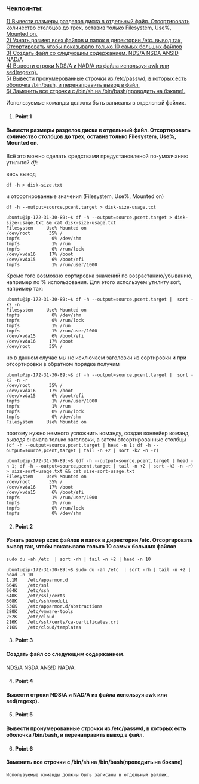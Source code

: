 ### Чекпоинты:

[1) Вывести размеры разделов диска в отдельный файл. Отсортировать количество столбцов до трех, оставив только Filesystem, Use%, Mounted on.](#Point-1)  
[2) Узнать размер всех файлов и папок в директории /etc. вывод так, Отсортировать чтобы показывало только 10 самых больших файлов ](#Point-2)  
[3) Cоздать файл со следующим содержанием. NDS/A NSDA ANS!D NAD/A](#Point-3)  
[4) Вывести строки NDS/A и NAD/A из файла используя awk или sed(regexp).](#Point-4)   
[5) Вывести пронумерованные строчки из /etc/passwd, в которых есть оболочка /bin/bash, и перенаправить вывод в файл.](#Point-5)  
[6) Заменить все строчки с /bin/sh на /bin/bash(проводить на бэкапе).](#Point-6)  
  

 Используемые команды должны быть записаны в отдельный файлик.


1. #### Point 1  
#### Вывести размеры разделов диска в отдельный файл. Отсортировать количество столбцов до трех, оставив только Filesystem, Use%, Mounted on.
Всё это можно сделать средствами предустановленой по-умолчанию утилитой *df*:

весь вывод

    df -h > disk-size.txt
и отсортированные значения (Filesystem, Use%, Mounted on)

    df -h --output=source,pcent,target > disk-size-usage.txt

```    
ubuntu@ip-172-31-30-89:~$ df -h --output=source,pcent,target > disk-size-usage.txt && cat disk-size-usage.txt
Filesystem     Use% Mounted on
/dev/root       35% /
tmpfs            0% /dev/shm
tmpfs            1% /run
tmpfs            0% /run/lock
/dev/xvda16     17% /boot
/dev/xvda15      6% /boot/efi
tmpfs            1% /run/user/1000
```
Кроме того возможно сортировка значений по возрастанию/убыванию, например по % использования. Для этого используем утилиту sort, например так:

    ubuntu@ip-172-31-30-89:~$ df -h --output=source,pcent,target |  sort -k2 -n
    Filesystem     Use% Mounted on
    tmpfs            0% /dev/shm
    tmpfs            0% /run/lock
    tmpfs            1% /run
    tmpfs            1% /run/user/1000
    /dev/xvda15      6% /boot/efi
    /dev/xvda16     17% /boot
    /dev/root       35% /


но в данном случае мы не исключаем заголовки из сортировки и при отсортировки в обратном порядке получим 

    ubuntu@ip-172-31-30-89:~$ df -h --output=source,pcent,target |  sort -k2 -n -r
    /dev/root       35% /
    /dev/xvda16     17% /boot
    /dev/xvda15      6% /boot/efi
    tmpfs            1% /run/user/1000
    tmpfs            1% /run
    tmpfs            0% /run/lock
    tmpfs            0% /dev/shm
    Filesystem     Use% Mounted on

поэтому нужно немного усложнить команду, создав конвейер команд, выводя сначала только заголовки, а затем отсортированные столбцы
    ```
    (df -h --output=source,pcent,target | head -n 1; df -h --output=source,pcent,target | tail -n +2 | sort -k2 -n -r)
    ```

    ubuntu@ip-172-31-30-89:~$ (df -h --output=source,pcent,target | head -n 1; df -h --output=source,pcent,target | tail -n +2 | sort -k2 -n -r) > size-sort-usage.txt && cat size-sort-usage.txt
    Filesystem     Use% Mounted on
    /dev/root       35% /
    /dev/xvda16     17% /boot
    /dev/xvda15      6% /boot/efi
    tmpfs            1% /run/user/1000
    tmpfs            1% /run
    tmpfs            0% /run/lock
    tmpfs            0% /dev/shm


2. #### Point 2  
 #### Узнать размер всех файлов и папок в директории /etc. Отсортировать вывод так,  чтобы показывало только 10 самых больших файлов
```
sudo du -ah /etc  | sort -rh | tail -n +2 | head -n 10
```

    ubuntu@ip-172-31-30-89:~$ sudo du -ah /etc  | sort -rh | tail -n +2 | head -n 10
    1.1M    /etc/apparmor.d
    664K    /etc/ssl
    664K    /etc/ssh
    640K    /etc/ssl/certs
    608K    /etc/ssh/moduli
    536K    /etc/apparmor.d/abstractions
    280K    /etc/vmware-tools
    252K    /etc/cloud
    216K    /etc/ssl/certs/ca-certificates.crt
    216K    /etc/cloud/templates


3. #### Point 3  
 ####   Cоздать файл со следующим содержанием. 
NDS/A
NSDA
ANS!D
NAD/A. 

4. #### Point 4  
 #### Вывести строки NDS/A и NAD/A из файла используя awk или sed(regexp). 
5. #### Point 5  
 #### Вывести пронумерованные строчки из /etc/passwd, в которых есть оболочка /bin/bash, и перенаправить вывод в файл.
6. #### Point 6  
 ####  Заменить все строчки с /bin/sh на /bin/bash(проводить на бэкапе)



    Используемые команды должны быть записаны в отдельный файлик.
